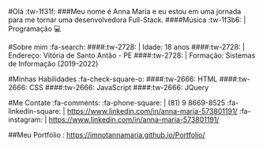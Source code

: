 #Olá :tw-1f31f:
###Meu nome é Anna Maria e eu estou em uma jornada para me tornar uma desenvolvedora Full-Stack.
####Música :tw-1f3b6: | Programação 💻

#Sobre mim :fa-search:
####:tw-2728: | Idade:  18 anos
####:tw-2728: | Endereço: Vitória de Santo Antão - PE
####:tw-2728: | Formação: Sistemas de Informação (2019-2022)

#Minhas Habilidades  :fa-check-square-o:
####:tw-2666: HTML
####:tw-2666: CSS
####:tw-2666: JavaScript
####:tw-2666: JQuery

#Me Contate  :fa-comments:
 :fa-phone-square: | (81) 9 8669-8525
 :fa-linkedin-square: |  https://www.linkedin.com/in/anna-maria-573801191/
 :fa-instagram: | https://www.linkedin.com/in/anna-maria-573801191/

##Meu Portfólio : https://imnotannamaria.github.io/Portfolio/
